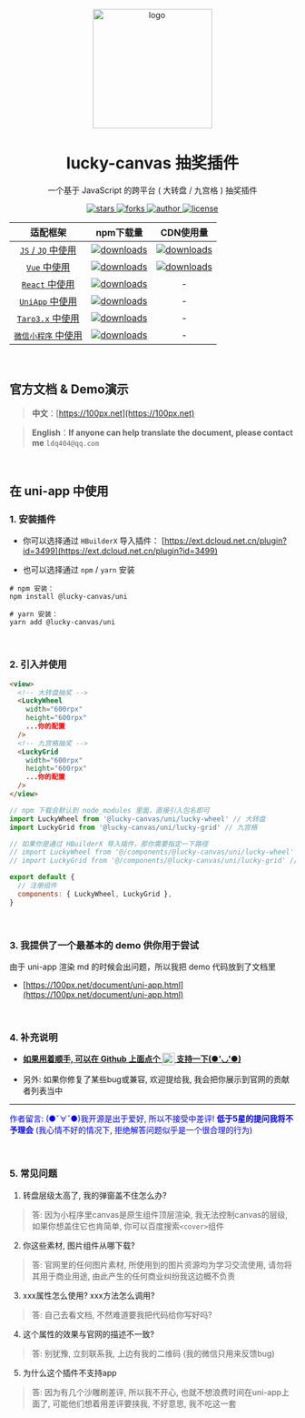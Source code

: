 <br />

<div align="center">
  <img src="https://cdn.jsdelivr.net/gh/buuing/cdn/imgs/lucky-canvas.jpg" width="210" alt="logo" />
  <h1>lucky-canvas 抽奖插件</h1>
  <p>一个基于 JavaScript 的跨平台 ( 大转盘 / 九宫格 ) 抽奖插件</p>
  <p>
    <a href="https://github.com/buuing/lucky-canvas/stargazers" target="_black">
      <img src="https://img.shields.io/github/stars/buuing/lucky-canvas?color=%23ffba15&logo=github&style=flat-square" alt="stars" />
    </a>
    <a href="https://github.com/buuing/lucky-canvas/network/members" target="_black">
      <img src="https://img.shields.io/github/forks/buuing/lucky-canvas?color=%23ffba15&logo=github&style=flat-square" alt="forks" />
    </a>
    <a href="https://github.com/buuing" target="_black">
      <img src="https://img.shields.io/badge/Author-%20buuing%20-7289da.svg?&logo=github&style=flat-square" alt="author" />
    </a>
    <a href="https://github.com/buuing/lucky-canvas/blob/master/LICENSE" target="_black">
      <img src="https://img.shields.io/github/license/buuing/lucky-canvas?color=%232dce89&logo=github&style=flat-square" alt="license" />
    </a>
  </p>
</div>


|适配框架|npm下载量|CDN使用量|
| :-: | :-: | :-: |
|[`JS` / `JQ` 中使用](https://100px.net/usage/js.html)|<a href="https://www.npmjs.com/package/lucky-canvas" target="_black"><img src="https://img.shields.io/npm/dm/lucky-canvas?color=%23ffba15&logo=npm&style=flat-square" alt="downloads" /></a>|<a href="https://www.jsdelivr.com/package/npm/lucky-canvas" target="_black"><img src="https://data.jsdelivr.com/v1/package/npm/lucky-canvas/badge" alt="downloads" /></a>|
|[`Vue` 中使用](https://100px.net/usage/vue.html)|<a href="https://www.npmjs.com/package/@lucky-canvas/vue" target="_black"><img src="https://img.shields.io/npm/dm/@lucky-canvas/vue?color=%23ffba15&logo=npm&style=flat-square" alt="downloads" /></a>|<a href="https://www.jsdelivr.com/package/npm/@lucky-canvas/vue" target="_black"><img src="https://data.jsdelivr.com/v1/package/npm/@lucky-canvas/vue/badge" alt="downloads" /></a>|
|[`React` 中使用](https://100px.net/usage/react.html)|<a href="https://www.npmjs.com/package/@lucky-canvas/react" target="_black"><img src="https://img.shields.io/npm/dm/@lucky-canvas/react?color=%23ffba15&logo=npm&style=flat-square" alt="downloads" /></a>|-|
|[`UniApp` 中使用](https://100px.net/usage/uni.html)|<a href="https://www.npmjs.com/package/@lucky-canvas/uni" target="_black"><img src="https://img.shields.io/npm/dm/@lucky-canvas/uni?color=%23ffba15&logo=npm&style=flat-square" alt="downloads" /></a>|-|
|[`Taro3.x` 中使用](https://100px.net/usage/taro.html)|<a href="https://www.npmjs.com/package/@lucky-canvas/taro" target="_black"><img src="https://img.shields.io/npm/dm/@lucky-canvas/taro?color=%23ffba15&logo=npm&style=flat-square" alt="downloads" /></a>|-|
|[`微信小程序` 中使用](https://100px.net/usage/wx.html)|<a href="https://www.npmjs.com/package/@lucky-canvas/mini" target="_black"><img src="https://img.shields.io/npm/dm/@lucky-canvas/mini?color=%23ffba15&logo=npm&style=flat-square" alt="downloads" /></a>|-|

<br />

## 官方文档 & Demo演示

> **中文**：[https://100px.net](https://100px.net)

> **English**：**If anyone can help translate the document, please contact me** `ldq404@qq.com`
  
<br />

## 在 uni-app 中使用

### 1. 安装插件

- 你可以选择通过 `HBuilderX` 导入插件： [https://ext.dcloud.net.cn/plugin?id=3499](https://ext.dcloud.net.cn/plugin?id=3499)

- 也可以选择通过 `npm` / `yarn` 安装

```shell
# npm 安装：
npm install @lucky-canvas/uni

# yarn 安装：
yarn add @lucky-canvas/uni
```

<br />

### 2. 引入并使用

```html
<view>
  <!-- 大转盘抽奖 -->
  <LuckyWheel
    width="600rpx"
    height="600rpx"
    ...你的配置
  />
  <!-- 九宫格抽奖 -->
  <LuckyGrid
    width="600rpx"
    height="600rpx"
    ...你的配置
  />
</view>
```

```js
// npm 下载会默认到 node_modules 里面，直接引入包名即可
import LuckyWheel from '@lucky-canvas/uni/lucky-wheel' // 大转盘
import LuckyGrid from '@lucky-canvas/uni/lucky-grid' // 九宫格

// 如果你是通过 HBuilderX 导入插件，那你需要指定一下路径
// import LuckyWheel from '@/components/@lucky-canvas/uni/lucky-wheel' // 大转盘
// import LuckyGrid from '@/components/@lucky-canvas/uni/lucky-grid' // 九宫格

export default {
  // 注册组件
  components: { LuckyWheel, LuckyGrid },
}
```

<br />

### 3. 我提供了一个最基本的 demo 供你用于尝试

由于 uni-app 渲染 md 的时候会出问题，所以我把 demo 代码放到了文档里

- [https://100px.net/document/uni-app.html](https://100px.net/document/uni-app.html)

<br />

### **4. 补充说明**

- [**如果用着顺手, 可以在 Github 上面点个 <img height="22" align="top" src="https://img.shields.io/github/stars/buuing/lucky-canvas" /> 支持一下(●'◡'●)**](https://github.com/buuing/lucky-canvas)

- 另外: 如果你修复了某些bug或兼容, 欢迎提给我, 我会把你展示到官网的贡献者列表当中

---

<font color="blue">作者留言: (●ˇ∀ˇ●)我开源是出于爱好, 所以不接受中差评! <b>低于5星的提问我将不予理会</b> (我心情不好的情况下, 拒绝解答问题似乎是一个很合理的行为)</font>

<br />

### 5. 常见问题

1. 转盘层级太高了, 我的弹窗盖不住怎么办?

> 答: 因为小程序里canvas是原生组件顶层渲染, 我无法控制canvas的层级, 如果你想盖住它也肯简单, 你可以百度搜索`<cover>`组件

2. 你这些素材, 图片组件从哪下载?

> 答: 官网里的任何图片素材, 所使用到的图片资源均为学习交流使用, 请勿将其用于商业用途, 由此产生的任何商业纠纷我这边概不负责

3. xxx属性怎么使用? xxx方法怎么调用?

> 答: 自己去看文档, 不然难道要我把代码给你写好吗?

4. 这个属性的效果与官网的描述不一致?

> 答: 别犹豫, 立刻联系我, 上边有我的二维码 (我的微信只用来反馈bug)

5. 为什么这个插件不支持app

> 答: 因为有几个沙雕刷差评, 所以我不开心, 也就不想浪费时间在uni-app上面了, 可能他们想着用差评要挟我, 不好意思, 我不吃这一套
